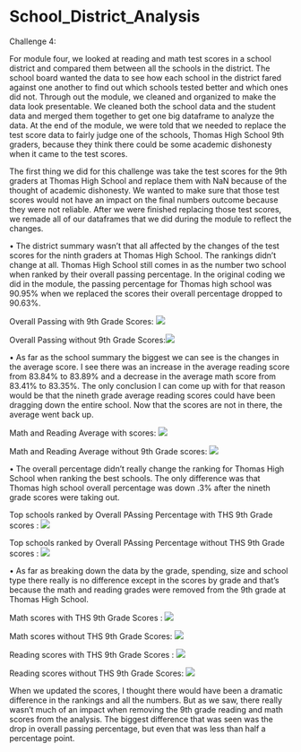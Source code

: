 # School_District_Analysis
Challenge 4:

For module four, we looked at reading and math test scores in a school district and compared them between all the schools in the district. The school board wanted the data to see how each school in the district fared against one another to find out which schools tested better and which ones did not. Through out the module, we cleaned and organized to make the data look presentable. We cleaned both the school data and the student data and merged them together to get one big dataframe to analyze the data. At the end of the module, we were told that we needed to replace the test score data to fairly judge one of the schools, Thomas High School 9th graders, because they think there could be some academic dishonesty when it came to the test scores. 

The first thing we did for this challenge was take the test scores for the 9th graders at Thomas High School and replace them with NaN because of the thought of academic dishonesty. We wanted to make sure that those test scores would not have an impact on the final numbers outcome because they were not reliable. After we were finished replacing those test scores, we remade all of our dataframes that we did during the module to reflect the changes.

•	The district summary wasn’t that all affected by the changes of the test scores for the ninth graders at Thomas High School. The rankings didn’t change at all. Thomas High School still comes in as the number two school when ranked by their overall passing percentage. In the original coding we did in the module, the passing percentage for Thomas high school was 90.95% when we replaced the scores their overall percentage dropped to 90.63%.

Overall Passing with 9th Grade Scores: ![](Images/fig1%20with%20scores.PNG)

Overall Passing without 9th Grade Scores:![](Images/fig2%20without%20scores.PNG)


•	As far as the school summary the biggest we can see is the changes in the average score. I see there was an increase in the average reading score from 83.84% to 83.89% and a decrease in the average math score from 83.41% to 83.35%. The only conclusion I can come up with for that reason would be that the nineth grade average reading scores could have been dragging down the entire school. Now that the scores are not in there, the average went back up. 

Math and Reading Average with scores: ![](Images/fig3%20average%20scores%20with.PNG)

Math and Reading Average without 9th Grade scores: ![](Images/fig4%20average%20without.PNG)


•	The overall percentage didn’t really change the ranking for Thomas High School when ranking the best schools. The only difference was that Thomas high school overall percentage was down .3% after the nineth grade scores were taking out. 

Top schools ranked by Overall PAssing Percentage with THS 9th Grade scores : ![](Images/fig%205%20top%20schools%20with.PNG)

Top schools ranked by Overall PAssing Percentage without THS 9th Grade scores : ![](Images/fig6%20top%20schools%20without.PNG)

•	As far as breaking down the data by the grade, spending, size and school type there really is no difference except in the scores by grade and that’s because the math and reading grades were removed from the 9th grade at Thomas High School.

Math scores with THS 9th Grade Scores :
![](Images/fig7%20math%20with.PNG)

Math scores without THS 9th Grade Scores: 
![](Images/fig9%20math%20without.PNG)

Reading scores with THS 9th Grade Scores :
![](Images/fig%208%20reading%20with.PNG)

Reading scores without THS 9th Grade Scores:
![](Images/fig10%20reading%20without.PNG)


When we updated the scores, I thought there would have been a dramatic difference in the rankings and all the numbers. But as we saw, there really wasn’t much of an impact when removing the 9th grade reading and math scores from the analysis. The biggest difference that was seen was the drop in overall passing percentage, but even that was less than half a percentage point. 
